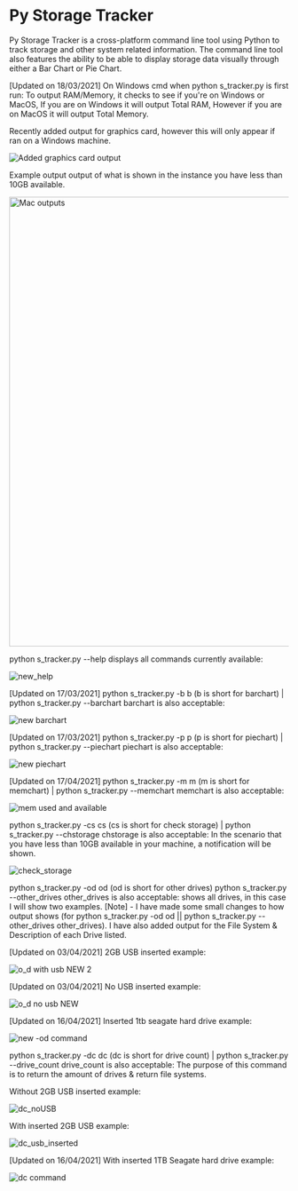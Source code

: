 # Py Storage Tracker
Py Storage Tracker is a cross-platform command line tool using Python to track storage and other system related information. The command line 
tool also features the ability to be able to display storage data visually through either a Bar Chart or Pie Chart.

[Updated on 18/03/2021] On Windows cmd when python s_tracker.py is first run:
To output RAM/Memory, it checks to see if you're on Windows or MacOS, If you are on Windows it will output Total RAM, However if you are on MacOS it will output Total Memory.

Recently added output for graphics card, however this will only appear if ran on a Windows machine.

![Added graphics card output ](https://user-images.githubusercontent.com/18017763/116358725-4cd06b00-a841-11eb-9269-0e1edd30472a.png)

Example output output of what is shown in the instance you have less than 10GB available.

<img width="810" alt="Mac outputs" src="https://user-images.githubusercontent.com/18017763/111594295-feca4f80-881e-11eb-9955-360695c885de.png">

python s_tracker.py --help displays all commands currently available:

![new_help](https://user-images.githubusercontent.com/18017763/110237641-1ee14f80-7f91-11eb-84bf-0b846ba5256e.PNG)

[Updated on 17/03/2021] python s_tracker.py -b b (b is short for barchart) | python s_tracker.py --barchart barchart is also acceptable:

![new barchart](https://user-images.githubusercontent.com/18017763/111435667-2b199980-8755-11eb-9afb-289f269cca0d.png)

[Updated on 17/03/2021] python s_tracker.py -p p (p is short for piechart) | python s_tracker.py --piechart piechart is also acceptable:

![new piechart](https://user-images.githubusercontent.com/18017763/111435775-4f757600-8755-11eb-8c20-641ff9cfbadf.png)

[Updated on 17/04/2021] python s_tracker.py -m m (m is short for memchart) | python s_tracker.py --memchart memchart is also acceptable:

![mem used and available](https://user-images.githubusercontent.com/18017763/115108496-27776d80-9fb4-11eb-8fd1-b6cf7b98fe00.png)

python s_tracker.py -cs cs (cs is short for check storage) | python s_tracker.py --chstorage chstorage is also acceptable:
In the scenario that you have less than 10GB available in your machine, a notification will be shown.

![check_storage](https://user-images.githubusercontent.com/18017763/110237105-0d4a7880-7f8e-11eb-8a8d-5dc3bda932e2.PNG)



python s_tracker.py -od od (od is short for other drives) python s_tracker.py --other_drives other_drives is also acceptable:
shows all drives, in this case I will show two examples. 
[Note] - I have made some small changes to how output shows (for python s_tracker.py -od od || python s_tracker.py --other_drives other_drives). I have also added output for the File System & Description of each Drive listed.


[Updated on 03/04/2021] 2GB USB inserted example:

![o_d with usb NEW 2](https://user-images.githubusercontent.com/18017763/113476911-321d0780-94ca-11eb-8fef-711ae8c54009.jpg)


[Updated on 03/04/2021] No USB inserted example: 

![o_d no usb NEW](https://user-images.githubusercontent.com/18017763/113476945-67c1f080-94ca-11eb-850f-3a1c21d582e6.png)


[Updated on 16/04/2021] Inserted 1tb seagate hard drive example:

![new -od command](https://user-images.githubusercontent.com/18017763/114962765-abdfc880-9eae-11eb-8e3b-bf5799aa134b.png)


python s_tracker.py -dc dc (dc is short for drive count) | python s_tracker.py --drive_count drive_count is also acceptable:
The purpose of this command is to return the amount of drives & return file systems.


Without 2GB USB inserted example:

![dc_noUSB](https://user-images.githubusercontent.com/18017763/110237498-8b0f8380-7f90-11eb-9a23-d5d247fe28c9.PNG)


With inserted 2GB USB example:

![dc_usb_inserted](https://user-images.githubusercontent.com/18017763/110237500-8c40b080-7f90-11eb-9980-c3516d30ebbb.PNG)


[Updated on 16/04/2021] With inserted 1TB Seagate hard drive example:

![dc command ](https://user-images.githubusercontent.com/18017763/114962616-5b686b00-9eae-11eb-837d-87263ef7b11e.png)











